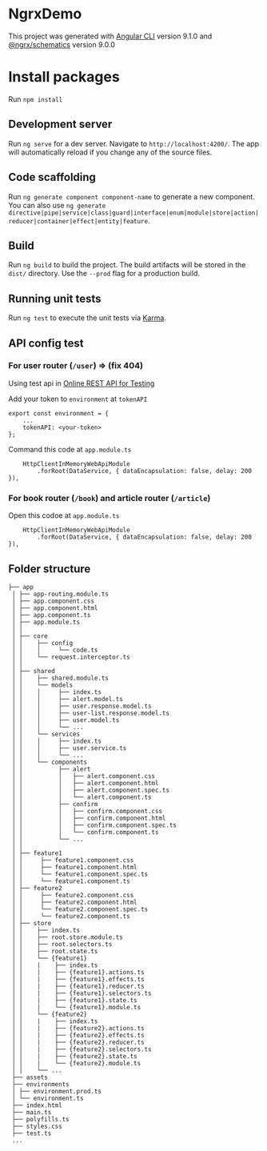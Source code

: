 # NgrxDemo

This project was generated with [Angular CLI](https://github.com/angular/angular-cli) version 9.1.0 and [@ngrx/schematics](https://ngrx.io/guide/schematics) version 9.0.0 

# Install packages

Run `npm install`

## Development server

Run `ng serve` for a dev server. Navigate to `http://localhost:4200/`. The app will automatically reload if you change any of the source files.

## Code scaffolding

Run `ng generate component component-name` to generate a new component. You can also use `ng generate directive|pipe|service|class|guard|interface|enum|module|store|action|reducer|container|effect|entity|feature`.

## Build

Run `ng build` to build the project. The build artifacts will be stored in the `dist/` directory. Use the `--prod` flag for a production build.

## Running unit tests

Run `ng test` to execute the unit tests via [Karma](https://karma-runner.github.io).


## API config test

### For user router (`/user`) => (fix 404)

Using test api in [Online REST API for Testing](https://gorest.co.in/)

Add your token to `environment` at `tokenAPI`

```
export const environment = {
    ...
    tokenAPI: <your-token>
};
```

Command this code at `app.module.ts`

```
    HttpClientInMemoryWebApiModule
        .forRoot(DataService, { dataEncapsulation: false, delay: 200 }),
```

### For book router (`/book`) and article router (`/article`)

Open this codoe at `app.module.ts`

```
    HttpClientInMemoryWebApiModule
        .forRoot(DataService, { dataEncapsulation: false, delay: 200 }),
```

## Folder structure

```
├── app
 │ ├── app-routing.module.ts
 │ ├── app.component.css
 │ ├── app.component.html
 │ ├── app.component.ts
 │ ├── app.module.ts
 │ │
 │ ├── core
 │ │    ├── config
 │ │    │     └── code.ts
 │ │    └── request.interceptor.ts
 │ │
 │ ├── shared
 │ │    ├── shared.module.ts
 │ │    └── models
 │ │    │     ├── index.ts
 │ │    │     ├── alert.model.ts
 │ │    │     ├── user.response.model.ts
 │ │    │     ├── user-list.response.model.ts
 │ │    │     ├── user.model.ts
 │ │    │     └── ...
 │ │    └── services
 │ │    │     ├── index.ts
 │ │    │     ├── user.service.ts
 │ │    │     └── ...
 │ │    └── components
 │ │          ├── alert
 │ │          │   ├── alert.component.css
 │ │          │   ├── alert.component.html
 │ │          │   ├── alert.component.spec.ts
 │ │          │   └── alert.component.ts
 │ │          ├── confirm
 │ │          │   ├── confirm.component.css
 │ │          │   ├── confirm.component.html
 │ │          │   ├── confirm.component.spec.ts
 │ │          │   └── confirm.component.ts
 │ │          └── ...
 │ │
 │ ├── feature1
 │ │     ├── feature1.component.css
 │ │     ├── feature1.component.html
 │ │     └── feature1.component.spec.ts
 │ │     └── feature1.component.ts
 │ ├── feature2
 │ │     ├── feature2.component.css
 │ │     ├── feature2.component.html
 │ │     └── feature2.component.spec.ts
 │ │     └── feature2.component.ts
 │ ├── store
 │ │    ├── index.ts
 │ │    ├── root.store.module.ts
 │ │    ├── root.selectors.ts
 │ │    ├── root.state.ts
 │ │    └── {feature1}
 │ │    |    ├── index.ts
 │ │    |    ├── {feature1}.actions.ts
 │ │    |    ├── {feature1}.effects.ts
 │ │    |    ├── {feature1}.reducer.ts
 │ │    |    ├── {feature1}.selectors.ts
 │ │    |    ├── {feature1}.state.ts
 │ │    |    └── {feature1}.module.ts
 │ │    └── {feature2}
 │ │    |    ├── index.ts
 │ │    |    ├── {feature2}.actions.ts
 │ │    |    ├── {feature2}.effects.ts
 │ │    |    ├── {feature2}.reducer.ts
 │ │    |    ├── {feature2}.selectors.ts
 │ │    |    ├── {feature2}.state.ts
 │ │    |    └── {feature2}.module.ts
 │ │    └── ...
 ├── assets
 ├── environments
 │ ├── environment.prod.ts
 │ └── environment.ts
 ├── index.html
 ├── main.ts
 ├── polyfills.ts
 ├── styles.css
 ├── test.ts
 ...
```
